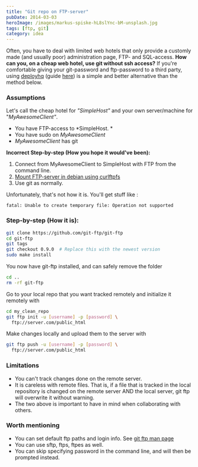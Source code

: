 ```yaml
---
title: "Git repo on FTP-server"
pubDate: 2014-03-03
heroImage: /images/markus-spiske-hL8slYnc-bM-unsplash.jpg
tags: [ftp, git]
category: idea
---
```


Often, you have to deal with limited web hotels that only provide a customly made (and usually poor) administration page, FTP- and SQL-access. **How can you, on **a cheap web hotel,** use git without ssh access?** If you're comfortable giving your git-password and ftp-password to a third party, using [deployhq](http://www.deployhq.com) (guide [here](http://code.tutsplus.com/tutorials/how-to-use-git-with-ftp--net-27610)) is a simple and better alternative than the method below.

### Assumptions

Let's call the cheap hotel for _"SimpleHost"_ and your own server/machine for "_MyAwesomeClient"_.

- You have FTP-access to *SimpleHost. *
- You have sudo on _MyAwesomeClient_
- _MyAwesomeClient_ has git

**Incorrect Step-by-step (How you hope it would've been):**

1.  Connect from MyAwesomeClient to SimpleHost with FTP from the command line.
2.  [Mount FTP-server in debian using curlftpfs](http://notes.webutvikling.org/mount-ftp-server-in-debian-using-curlftpfs/)
3.  Use git as normally.

Unfortunately, that's not how it is. You'll get stuff like :

```
fatal: Unable to create temporary file: Operation not supported
```

### **Step-by-step (How it is):**

```bash
git clone https://github.com/git-ftp/git-ftp
cd git-ftp
git tags
git checkout 0.9.0  # Replace this with the newest version
sudo make install
```

You now have git-ftp installed, and can safely remove the folder

```bash
cd ..
rm -rf git-ftp
```

Go to your local repo that you want tracked remotely and initialize it remotely with

```bash
cd my_clean_repo
git ftp init -u [username] -p [password] \
  ftp://server.com/public_html
```

Make changes locally and upload them to the server with

```bash
git ftp push -u [username] -p [password] \
  ftp://server.com/public_html
```

### Limitations

- You can't track changes done on the remote server.
- It is careless with remote files. That is, if a file that is tracked in the local repository is changed on the remote server AND the local server, git ftp will overwrite it without warning.
- The two above is important to have in mind when collaborating with others.

### Worth mentioning

- You can set default ftp paths and login info. See [git ftp man page](https://github.com/git-ftp/git-ftp/blob/develop/man/git-ftp.1.md)
- You can use sftp, ftps, ftpes as well.
- You can skip specifying password in the command line, and will then be prompted instead.
